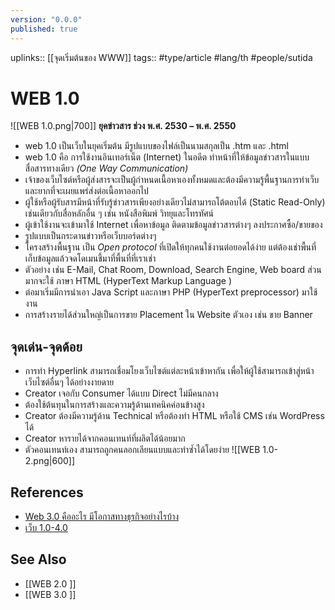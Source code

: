 ```yaml
---
version: "0.0.0"
published: true
---
```

uplinks:: [[จุดเริ่มต้นของ WWW]]
tags:: #type/article #lang/th #people/sutida

# WEB 1.0 
![[WEB 1.0.png|700]]
**ยุคข่าวสาร ช่วง พ.ศ. 2530 – พ.ศ. 2550**  
- web 1.0 เป็นเว็บในยุคเริ่มต้น มีรูปแบบของไฟล์เป็นนามสกุลเป็น .htm และ .html 
- web 1.0 คือ การใช้งานอินเทอร์เน็ต (Internet) ในอดีต ทำหน้าที่ให้ข้อมูลข่าวสารในแบบสื่อสารทางเดียว *(One Way Communication)*
- เจ้าของเว็บไซต์หรือผู้ส่งสารจะเป็นผู้กำหนดเนื้อหาเองทั้งหมดและต้องมีความรู้พื้นฐานการทำเว็บและยากที่จะเผยแพร่ส่งต่อเนื้อหาออกไป 
- ผู้ใช้หรือผู้รับสารมีหน้าที่รับรู้ข่าวสารเพียงอย่างเดียวไม่สามารถโต้ตอบได้ (Static Read-Only) เช่นเดียวกับสื่อหลักอื่น ๆ เช่น หนังสือพิมพ์ วิทยุและโทรทัศน์
- ผู้เข้าใช้งานจะเข้ามาใช้ Internet เพื่อหาข้อมูล ติดตามข้อมูลข่าวสารต่างๆ ลงประกาศซื้อ/ขายของ
- รูปแบบเป็นกระดานข่าวหรือเว็บบอร์ดต่างๆ
- โครงสร้างพื้นฐาน เป็น *Open protocol* ที่เปิดให้ทุกคนใช้งานต่อยอดได้ง่าย แต่ต้องเช่าพื้นที่เก็บข้อมูลแล้วจดโดเมนชี้มาที่พื้นที่ที่เราเช่า
- ตัวอย่าง เช่น E-Mail, Chat Room, Download, Search Engine, Web board ส่วนมากจะใช้ ภาษา HTML (HyperText Markup Language )  
- ต่อมาเริ่มมีการนําเอา Java Script และภาษา PHP (HyperText preprocessor) มาใช้งาน
- การสร้างรายได้ส่วนใหญ่เป็นการขาย Placement ใน Website ตัวเอง เช่น ขาย Banner 

## จุดเด่น-จุดด้อย
-   การทำ Hyperlink สามารถเชื่อมโยงเว็บไซต์แต่ละหน้าเข้าหากัน เพื่อให้ผู้ใช้สามารถเข้าสู่หน้าเว็บไซต์อื่นๆ ได้อย่างงายดาย
-   Creator เจอกับ Consumer ได้แบบ  Direct ไม่มีคนกลาง
-   ต้องใช้ต้นทุนในการสร้างและความรู้ด้านเทคนิคค่อนข้างสูง
-   Creator ต้องมีความรู้ด้าน Technical หรือต้องทำ HTML หรือใช้ CMS เช่น WordPress ได้
-   Creator หารายได้จากคอนเทนท์ที่ผลิตได้น้อยมาก 
-   ตัวคอนเทนท์เอง สามารถถูกคนลอกเลียนแบบและทำซ้ำได้โดยง่าย
![[WEB 1.0-2.png|600]]


## References
- [Web 3.0 คืออะไร มีโอกาสทางธุรกิจอย่างไรบ้าง](https://www.martechthai.com/technology/what-is-web-3-and-marketing/)
- [เว็บ 1.0-4.0](https://sites.google.com/site/saiphanb23/khwam-mankhng-khxng-rabb-sarsnthes/web-1-0-4-0)

## See Also
- [[WEB 2.0 ]]
- [[WEB 3.0 ]]

